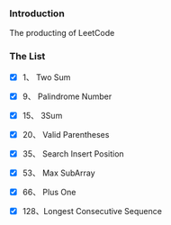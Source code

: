 ### Introduction

The producting of LeetCode

### The List

-   [x] 1、  Two Sum
-   [x] 9、  Palindrome Number
-   [x] 15、 3Sum
-   [x] 20、 Valid Parentheses  
-   [x] 35、 Search Insert Position
-   [x] 53、 Max SubArray
-   [x] 66、 Plus One
-   [x] 128、Longest Consecutive Sequence

